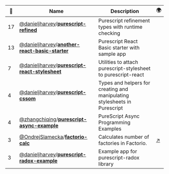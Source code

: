 |:star2: | Name | Description | 🌍|
|---|---|---|---|
|17|[@danieljharvey](https://github.com/danieljharvey)/[**purescript-refined**](https://github.com/danieljharvey/purescript-refined)|Purescript refinement types with runtime checking||
|13|[@danieljharvey](https://github.com/danieljharvey)/[**another-react-basic-starter**](https://github.com/danieljharvey/another-react-basic-starter)|Purescript React Basic starter with sample app||
|7|[@danieljharvey](https://github.com/danieljharvey)/[**purescript-react-stylesheet**](https://github.com/danieljharvey/purescript-react-stylesheet)|Utilities to attach purescript-stylesheet to purescript-react||
|4|[@danieljharvey](https://github.com/danieljharvey)/[**purescript-cssom**](https://github.com/danieljharvey/purescript-cssom)|Types and helpers for creating and manipulating stylesheets in Purescript||
|4|[@zhangchiqing](https://github.com/zhangchiqing)/[**purescript-async-example**](https://github.com/zhangchiqing/purescript-async-example)|PureScript Async Programming Examples||
|3|[@OndrejSlamecka](https://github.com/OndrejSlamecka)/[**factorio-calc**](https://github.com/OndrejSlamecka/factorio-calc)|Calculates number of factories in Factorio.|[:arrow_upper_right:](https://www.slamecka.cz/factorio-calc/)|
|3|[@danieljharvey](https://github.com/danieljharvey)/[**purescript-radox-example**](https://github.com/danieljharvey/purescript-radox-example)|Example app for purescript-radox library||

